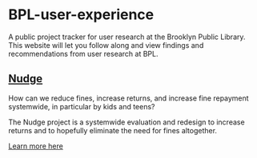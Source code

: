 # BPL-user-experience
A public project tracker for user research at the Brooklyn Public Library. This website will let you follow along and view findings and recommendations from user research at BPL. 

## [Nudge](nudge.md)

How can we reduce fines, increase returns, and increase fine repayment systemwide, in particular by kids and teens?

The Nudge project is a systemwide evaluation and redesign to increase returns and to hopefully eliminate the need for fines altogether. 

[Learn more here](nudge.md)
